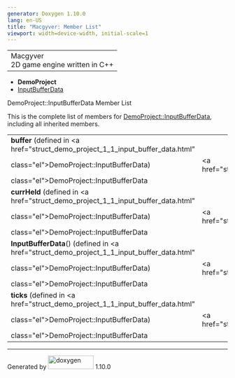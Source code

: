 ```yaml
---
generator: Doxygen 1.10.0
lang: en-US
title: "Macgyver: Member List"
viewport: width=device-width, initial-scale=1
---
```


<div id="top">

<div id="titlearea">

<table data-cellspacing="0" data-cellpadding="0">
<colgroup>
<col style="width: 100%" />
</colgroup>
<tbody>
<tr id="projectrow" class="odd">
<td id="projectalign"><div id="projectname">
Macgyver
</div>
<div id="projectbrief">
2D game engine written in C++
</div></td>
</tr>
</tbody>
</table>

</div>

<div id="main-nav">

</div>

<div id="nav-path" class="navpath">

- **DemoProject**
- <a href="struct_demo_project_1_1_input_buffer_data.html"
  class="el">InputBufferData</a>

</div>

</div>

<div class="header">

<div class="headertitle">

<div class="title">

DemoProject::InputBufferData Member List

</div>

</div>

</div>

<div class="contents">

This is the complete list of members for
<a href="struct_demo_project_1_1_input_buffer_data.html"
class="el">DemoProject::InputBufferData</a>, including all inherited
members.

|                                                                                            |                                                          |     |
|--------------------------------------------------------------------------------------------|----------------------------------------------------------|-----|
| **buffer** (defined in <a href="struct_demo_project_1_1_input_buffer_data.html"            
 class="el">DemoProject::InputBufferData</a>)                                                | <a href="struct_demo_project_1_1_input_buffer_data.html" 
                                                                                              class="el">DemoProject::InputBufferData</a>               |     |
| **currHeld** (defined in <a href="struct_demo_project_1_1_input_buffer_data.html"          
 class="el">DemoProject::InputBufferData</a>)                                                | <a href="struct_demo_project_1_1_input_buffer_data.html" 
                                                                                              class="el">DemoProject::InputBufferData</a>               |     |
| **InputBufferData**() (defined in <a href="struct_demo_project_1_1_input_buffer_data.html" 
 class="el">DemoProject::InputBufferData</a>)                                                | <a href="struct_demo_project_1_1_input_buffer_data.html" 
                                                                                              class="el">DemoProject::InputBufferData</a>               |     |
| **ticks** (defined in <a href="struct_demo_project_1_1_input_buffer_data.html"             
 class="el">DemoProject::InputBufferData</a>)                                                | <a href="struct_demo_project_1_1_input_buffer_data.html" 
                                                                                              class="el">DemoProject::InputBufferData</a>               |     |

</div>

------------------------------------------------------------------------

<span class="small">Generated
by [<img src="doxygen.svg" class="footer" width="104" height="31"
alt="doxygen" />](https://www.doxygen.org/index.html) 1.10.0</span>
